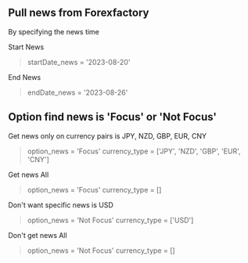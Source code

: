 ## Pull news from Forexfactory

By specifying the news time

Start News
> startDate_news = '2023-08-20'

End News
> endDate_news = '2023-08-26'

## Option find news is 'Focus' or 'Not Focus'
Get news only on currency pairs is JPY, NZD, GBP, EUR, CNY
> option_news = 'Focus'
> currency_type = ['JPY', 'NZD', 'GBP', 'EUR', 'CNY']

Get news All
> option_news = 'Focus'
> currency_type = []

Don't want specific news is USD
> option_news = 'Not Focus'
> currency_type = ['USD']

Don't get news All
> option_news = 'Not Focus'
> currency_type = []
